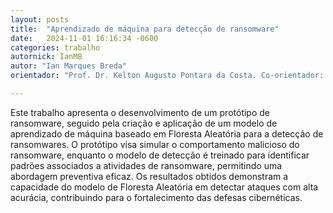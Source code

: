 ```yaml
---
layout: posts
title:  "Aprendizado de máquina para detecção de ransomware"
date:   2024-11-01 16:16:34 -0600
categories: trabalho
autornick: IanMB
autor: "Ian Marques Breda"
orientador: "Prof. Dr. Kelton Augusto Pontara da Costa. Co-orientador: Prof. Dr. Douglas Rodrigues"

---
```


Este trabalho apresenta o desenvolvimento de um protótipo de ransomware, seguido pela criação e aplicação de um modelo de aprendizado de máquina baseado em Floresta Aleatória para a detecção de ransomwares. O protótipo visa simular o comportamento malicioso do ransomware, enquanto o modelo de detecção é treinado para identificar padrões associados a atividades de ransomware, permitindo uma abordagem preventiva eficaz. Os resultados obtidos demonstram a capacidade do modelo de Floresta Aleatória em detectar ataques com alta acurácia, contribuindo para o fortalecimento das defesas cibernéticas.
